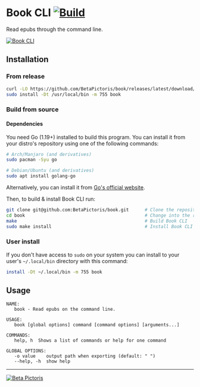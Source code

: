 # Book CLI [![Build](https://github.com/BetaPictoris/book/actions/workflows/build.yml/badge.svg)](https://github.com/BetaPictoris/book/actions/workflows/build.yml)

Read epubs through the command line.

[![Book CLI](https://cdn.ozx.me/betapictoris/book.svg)](https://github.com/BetaPictoris/book)

## Installation

### From release

```bash
curl -LO https://github.com/BetaPictoris/book/releases/latest/download/book    # Download the latest binary.
sudo install -Dt /usr/local/bin -m 755 book                                    # Install Book CLI to "/usr/local/bin" with the mode "755"
```

### Build from source

#### Dependencies

You need Go (1.19+) installed to build this program. You can install it from your distro's repository using one of the following commands:

```bash
# Arch/Manjaro (and derivatives)
sudo pacman -Syu go

# Debian/Ubuntu (and derivatives)
sudo apt install golang-go
```

Alternatively, you can install it from [Go's official website](https://go.dev/doc/install).

Then, to build & install Book CLI run:

```bash
git clone git@github.com:BetaPictoris/book.git      # Clone the repository
cd book                                             # Change into the repository's directory
make                                                # Build Book CLI
sudo make install                                   # Install Book CLI to "/usr/local/bin" with the mode "755"
```

### User install

If you don't have access to `sudo` on your system you can install to your user's `~/.local/bin` directory with this command:

```bash
install -Dt ~/.local/bin -m 755 book
```

## Usage

```
NAME:
   book - Read epubs on the command line.

USAGE:
   book [global options] command [command options] [arguments...]

COMMANDS:
   help, h  Shows a list of commands or help for one command

GLOBAL OPTIONS:
   -o value    output path when exporting (default: " ")
   --help, -h  show help
```

---

[![Beta Pictoris](https://cdn.ozx.me/betapictoris/header.svg)](https://github.com/BetaPictoris)

